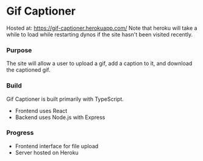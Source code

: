 # Gif Captioner

Hosted at: https://gif-captioner.herokuapp.com/
Note that heroku will take a while to load while restarting dynos if the site hasn't been visited recently.

### Purpose
The site will allow a user to upload a gif, add a caption to it, and download the captioned gif.

### Build
Gif Captioner is built primarily with TypeScript.
* Frontend uses React
* Backend uses Node.js with Express

### Progress
* Frontend interface for file upload
* Server hosted on Heroku

